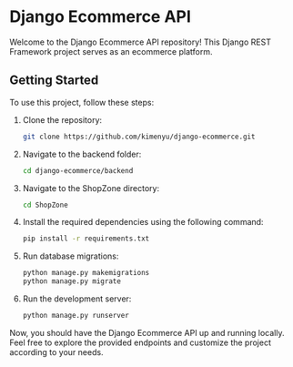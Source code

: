 # Django Ecommerce API

Welcome to the Django Ecommerce API repository! This Django REST Framework project serves as an ecommerce platform.

## Getting Started

To use this project, follow these steps:

1. Clone the repository:
    ```bash
    git clone https://github.com/kimenyu/django-ecommerce.git
    ```

2. Navigate to the backend folder:
    ```bash
    cd django-ecommerce/backend
    ```

3. Navigate to the ShopZone directory:
    ```bash
    cd ShopZone
    ```

4. Install the required dependencies using the following command:
    ```bash
    pip install -r requirements.txt
    ```

5. Run database migrations:
    ```bash
    python manage.py makemigrations
    python manage.py migrate
    ```

6. Run the development server:
    ```bash
    python manage.py runserver
    ```

Now, you should have the Django Ecommerce API up and running locally. Feel free to explore the provided endpoints and customize the project according to your needs.